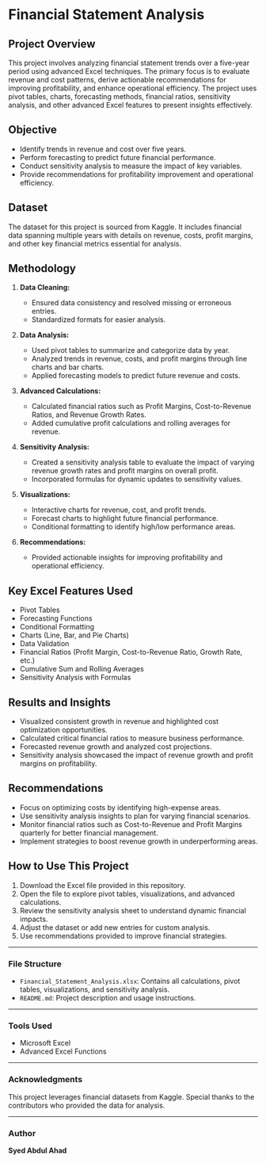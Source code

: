 # Financial Statement Analysis

## Project Overview
This project involves analyzing financial statement trends over a five-year period using advanced Excel techniques. The primary focus is to evaluate revenue and cost patterns, derive actionable recommendations for improving profitability, and enhance operational efficiency. The project uses pivot tables, charts, forecasting methods, financial ratios, sensitivity analysis, and other advanced Excel features to present insights effectively.

## Objective
- Identify trends in revenue and cost over five years.
- Perform forecasting to predict future financial performance.
- Conduct sensitivity analysis to measure the impact of key variables.
- Provide recommendations for profitability improvement and operational efficiency.

## Dataset
The dataset for this project is sourced from Kaggle. It includes financial data spanning multiple years with details on revenue, costs, profit margins, and other key financial metrics essential for analysis.

## Methodology
1. **Data Cleaning:**
   - Ensured data consistency and resolved missing or erroneous entries.
   - Standardized formats for easier analysis.

2. **Data Analysis:**
   - Used pivot tables to summarize and categorize data by year.
   - Analyzed trends in revenue, costs, and profit margins through line charts and bar charts.
   - Applied forecasting models to predict future revenue and costs.

3. **Advanced Calculations:**
   - Calculated financial ratios such as Profit Margins, Cost-to-Revenue Ratios, and Revenue Growth Rates.
   - Added cumulative profit calculations and rolling averages for revenue.

4. **Sensitivity Analysis:**
   - Created a sensitivity analysis table to evaluate the impact of varying revenue growth rates and profit margins on overall profit.
   - Incorporated formulas for dynamic updates to sensitivity values.

5. **Visualizations:**
   - Interactive charts for revenue, cost, and profit trends.
   - Forecast charts to highlight future financial performance.
   - Conditional formatting to identify high/low performance areas.

6. **Recommendations:**
   - Provided actionable insights for improving profitability and operational efficiency.

## Key Excel Features Used
- Pivot Tables
- Forecasting Functions
- Conditional Formatting
- Charts (Line, Bar, and Pie Charts)
- Data Validation
- Financial Ratios (Profit Margin, Cost-to-Revenue Ratio, Growth Rate, etc.)
- Cumulative Sum and Rolling Averages
- Sensitivity Analysis with Formulas

## Results and Insights
- Visualized consistent growth in revenue and highlighted cost optimization opportunities.
- Calculated critical financial ratios to measure business performance.
- Forecasted revenue growth and analyzed cost projections.
- Sensitivity analysis showcased the impact of revenue growth and profit margins on profitability.

## Recommendations
- Focus on optimizing costs by identifying high-expense areas.
- Use sensitivity analysis insights to plan for varying financial scenarios.
- Monitor financial ratios such as Cost-to-Revenue and Profit Margins quarterly for better financial management.
- Implement strategies to boost revenue growth in underperforming areas.

## How to Use This Project
1. Download the Excel file provided in this repository.
2. Open the file to explore pivot tables, visualizations, and advanced calculations.
3. Review the sensitivity analysis sheet to understand dynamic financial impacts.
4. Adjust the dataset or add new entries for custom analysis.
5. Use recommendations provided to improve financial strategies.

---

### File Structure
- `Financial_Statement_Analysis.xlsx`: Contains all calculations, pivot tables, visualizations, and sensitivity analysis.
- `README.md`: Project description and usage instructions.

---

### Tools Used
- Microsoft Excel
- Advanced Excel Functions

---

### Acknowledgments
This project leverages financial datasets from Kaggle. Special thanks to the contributors who provided the data for analysis.

---

### Author
**Syed Abdul Ahad**

